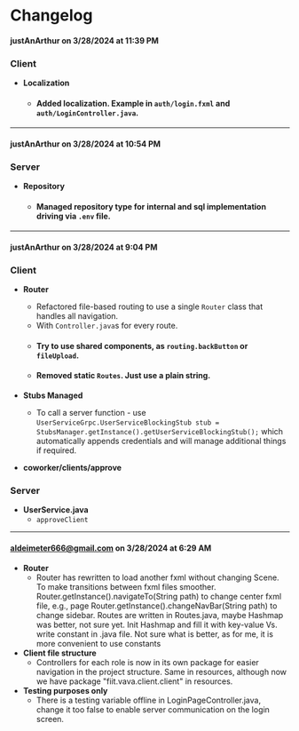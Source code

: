 # Changelog

#### justAnArthur on 3/28/2024 at 11:39 PM

### Client

- **Localization**
    - #### Added localization. Example in `auth/login.fxml` and `auth/LoginController.java`.

---

#### justAnArthur on 3/28/2024 at 10:54 PM

### Server

- **Repository**
    - #### Managed repository type for internal and sql implementation driving via `.env` file.

---

#### justAnArthur on 3/28/2024 at 9:04 PM

### Client

- **Router**
    - Refactored file-based routing to use a single `Router` class that handles all navigation.
    - With `Controller.java`s for every route.
    - #### Try to use shared components, as `routing.backButton` or `fileUpload`.
    - #### Removed static `Routes`. Just use a plain string.

- **Stubs Managed**
    - To call a server function -
      use `UserServiceGrpc.UserServiceBlockingStub stub = StubsManager.getInstance().getUserServiceBlockingStub();`
      which automatically appends credentials and will manage additional things if required.

- **coworker/clients/approve**

### Server

- **UserService.java**
    - `approveClient`

---

#### <aldeimeter666@gmail.com> on 3/28/2024 at 6:29 AM

- **Router**
    - Router has rewritten to load another fxml without changing Scene. To make transitions between fxml files smoother.
      Router.getInstance().navigateTo(String path) to change center fxml file, e.g., page
      Router.getInstance().changeNavBar(String path) to change sidebar.
      Routes are written in Routes.java, maybe Hashmap was better, not sure yet.
      Init Hashmap and fill it with key-value Vs. write constant in .java file. Not sure what is better, as for me, it
      is more
      convenient to use constants
- **Client file structure**
    - Controllers for each role is now in its own package for easier navigation in the project structure.
      Same in resources, although now we have package "fiit.vava.client.client" in resources.
- **Testing purposes only**
    - There is a testing variable offline in LoginPageController.java, change it too false to enable server
      communication
      on the login screen.

